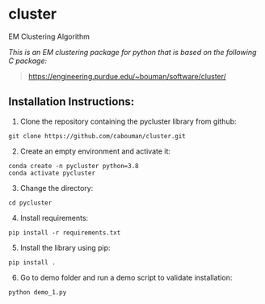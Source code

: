 # cluster 
EM Clustering Algorithm

*This is an EM clustering package for python that is based on the following C package:*
>https://engineering.purdue.edu/~bouman/software/cluster/

## Installation Instructions:
1. Clone the repository containing the pycluster library from github:
```
git clone https://github.com/cabouman/cluster.git
```
2. Create an empty environment and activate it:
```
conda create -n pycluster python=3.8
conda activate pycluster
```
3. Change the directory:
```
cd pycluster
```

4. Install requirements:
```
pip install -r requirements.txt
```

5. Install the library using pip:
```
pip install .
```

6. Go to demo folder and run a demo script to validate installation:
```
python demo_1.py
```


